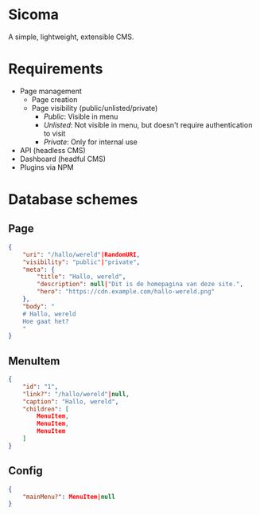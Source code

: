 # Sicoma
A simple, lightweight, extensible CMS.

# Requirements
- Page management
    - Page creation
    - Page visibility (public/unlisted/private)
        - *Public*: Visible in menu
        - *Unlisted*: Not visible in menu, but doesn't require authentication to visit
        - *Private*: Only for internal use
- API (headless CMS)
- Dashboard (headful CMS)
- Plugins via NPM

# Database schemes

## Page

```json
{
    "uri": "/hallo/wereld"|RandomURI,
    "visibility": "public"|"private",
    "meta": {
        "title": "Hallo, wereld",
        "description": null|"Dit is de homepagina van deze site.",
        "hero": "https://cdn.example.com/hallo-wereld.png"
    },
    "body": "
    # Hallo, wereld
    Hoe gaat het?
    "
}
```

## MenuItem

```json
{
    "id": "1",
    "link?": "/hallo/wereld"|null,
    "caption": "Hallo, wereld",
    "children": [
        MenuItem,
        MenuItem,
        MenuItem
    ]
}
```

## Config

```json
{
    "mainMenu?": MenuItem|null
}
```